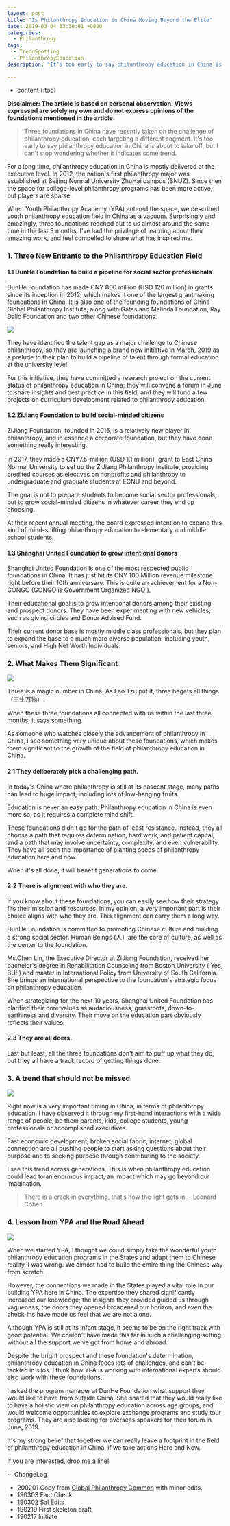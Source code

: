 ```yaml
---
layout: post
title: "Is Philanthropy Education in China Moving Beyond the Elite"
date: 2019-03-04 13:30:01 +0800
categories:
  - Philanthropy
tags:
  - TrendSpotting 
  - PhilanthropyEducation
description: "It’s too early to say philanthropy education in China is about to take off, but I can’t stop wondering whether it indicates some trend."

---
```

* content
{:toc}


**Disclaimer: The article is based on personal observation. Views expressed are solely my own and do not express opinions of the foundations mentioned in the article.** 

> Three foundations in China have recently taken on the challenge of philanthropy education, each targeting a different segment. It's too early to say philanthropy education in China is about to take off, but I can't stop wondering whether it indicates some trend.  


For a long time, philanthropy education in China is mostly delivered at the executive level. In 2012, the nation's first philanthropy major was established at Beijing Normal University ZhuHai campus (BNUZ). Since then the space for college-level philanthropy programs has been more active, but players are sparse.

When Youth Philanthropy Academy (YPA) entered the space, we described youth philanthropy education field in China as a vacuum. Surprisingly and amazingly, three foundations reached out to us almost around the same time in the last 3 months.  I've had the privilege of learning about their amazing work, and feel compelled to share what has inspired me. 


### 1. Three New Entrants to the Philanthropy Education Field 

#### 1.1 DunHe Foundation to build a pipeline for social sector professionals

DunHe Foundation has made CNY 800 million (USD 120 million) in grants since its inception in 2012, which makes it one of the largest grantmaking foundations in China. It is also one of the founding foundations of China Global Philanthropy Institute, along with Gates and Melinda Foundation, Ray Dalio Foundation and two other Chinese foundations. 

![](http://image.helenysli.top/GPC190304DunHeCGPI.png)

They have identified the talent gap as a major challenge to Chinese philanthropy, so they are launching a brand new initiative in March, 2019 as a prelude to their plan to build a pipeline of talent through formal education at the university level. 

For this initiative, they have committed a research project on the current status of philanthropy education in China; they will convene a forum in June to share insights and best practice in this field; and they will fund a few projects on curriculum development related to philanthropy education. 


#### 1.2 ZiJiang Foundation to build social-minded citizens

ZiJiang Foundation, founded in 2015, is a relatively new player in philanthropy, and in essence a corporate foundation, but they have done something really interesting. 

In 2017, they made a CNY7.5-million (USD 1.1 million）grant to East China Normal University to set up the ZiJiang Philanthropy Institute, providing credited courses as electives on nonprofits and philanthropy to undergraduate and graduate students at ECNU and beyond. 

The goal is not to prepare students to become social sector professionals, but to grow social-minded citizens in whatever career they end up choosing.  

At their recent annual meeting, the board expressed intention to expand this kind of mind-shifting philanthropy education to elementary and middle school students.

#### 1.3 Shanghai United Foundation to grow intentional donors 

Shanghai United Foundation is one of the most respected public foundations in China. It has just hit its CNY 100 Million revenue milestone right before their 10th anniversary.  This is quite an achievement for a Non-GONGO (GONGO is Government Organized NGO ). 

Their educational goal is to grow intentional donors among their existing and prospect donors. They have been experimenting with new vehicles, such as giving circles and Donor Advised Fund.

Their current donor base is mostly middle class professionals, but they plan to expand the base to a much more diverse population, including youth, seniors, and High Net Worth Individuals. 


### 2. What Makes Them Significant
![](http://image.helenysli.top/GPC190304SUF.jpg)

Three is a magic number in China. As  Lao Tzu put it, three begets all things（三生万物）.

When these three foundations all connected with us within the last three months, it says something. 

As someone who watches closely the advancement of philanthropy in China, I see something very unique about these foundations, which makes them significant to the growth of the field of philanthropy education in China. 


#### 2.1 They deliberately pick a challenging path. 

In today's China where philanthropy is still at its nascent stage, many paths can lead to huge impact, including lots of low-hanging fruits. 

Education is never an easy path. Philanthropy education in China is even more so, as it requires a complete mind shift. 

These foundations didn't go for the path of least resistance. Instead, they all choose a path that requires determination, hard work, and patient capital, and a path that may involve uncertainty, complexity, and even vulnerability.  They have all seen the importance of planting seeds of philanthropy education here and now.  

When it's all done, it will benefit generations to come. 

#### 2.2 There is alignment with who they are.

If you know about these foundations, you can easily see how their strategy fits their mission and resources. In my opinion, a very important part is their choice aligns with who they are. This alignment can carry them a long way. 

DunHe Foundation is committed to promoting Chinese culture and building a strong social sector. Human Beings (人）are the core of culture, as well as the center to the foundation. 


Ms.Chen Lin, the Executive Director at ZiJiang Foundation, received her bachelor's degree in Rehabilitation Counseling from Boston University ( Yes, BU! ) and master in International Policy from University of South California. She brings an international perspective to the foundation's strategic focus on philanthropy education.  

When strategizing for the next 10 years, Shanghai United Foundation has  clarified their core values as audaciousness, grassroots, down-to-earthiness and diversity. Their move on the education part obviously reflects their values.


#### 2.3 They are all doers. 

Last but least, all the three foundations don't aim to puff up what they do, but they all have a track record of getting things done. 



### 3. A trend that should not be missed
![](http://image.helenysli.top/GPC190304PhilaEduZiJiang.JPG)

Right now is a very important timing in China, in terms of philanthropy education. I have observed it through my first-hand interactions with  a wide range of people, be them parents, kids, college students, young professionals or accomplished executives. 

Fast economic development, broken social fabric, internet, global connection are all pushing people to start asking questions about their purpose and to seeking purpose through contributing to the society. 

I see this trend across generations. This is when philanthropy education could lead to an enormous impact, an impact which may go beyond our imagination. 

> There is a crack in everything, that’s how the light gets in. - Leonard Cohen


### 4. Lesson from YPA and the Road Ahead
![](http://image.helenysli.top/GPC190304Cohen.jpg)

When we started YPA, I thought we could simply take the wonderful youth philanthropy education programs in the States and adapt them to Chinese reality. I was wrong. We almost had to build the entire thing the Chinese way from scratch.  

However, the connections we made in the States played a vital role in our building YPA here in China. The expertise they shared significantly increased our knowledge; the insights they provided guided us through vagueness; the doors they opened broadened our horizon, and even the check-ins have made us feel that we are not alone. 

Although YPA is still at its infant stage, it seems to be on the right track with good potential. We couldn't have made this far in such a challenging setting without all the support we've got from home and abroad. 

 
Despite the bright prospect and these foundation's determination, philanthropy education in China faces lots of challenges, and can't be tackled in silos. I think how YPA is working with international experts should also work with these foundations.

I asked the program manager at DunHe Foundation what support they would like to have from outside China. She shared that they would really like to have a holistic view on philanthropy education across age groups, and would welcome opportunities to explore exchange programs and study tour programs.  They are also looking for overseas speakers for their forum in June, 2019. 

It's my strong belief that together we can really leave a footprint in the field of philanthropy education in China, if we take actions Here and Now. 

If you are interested, [drop me a line!](mailto:helenysli@philansci.com) 

--
ChangeLog

- 200201 Copy from [Global Philanthropy Common](http://www.gpcommon.org) with minor edits.
- 190303 Fact Check
- 190302 Sal Edits
- 190219 First skeleton draft
- 190217 Initiate
